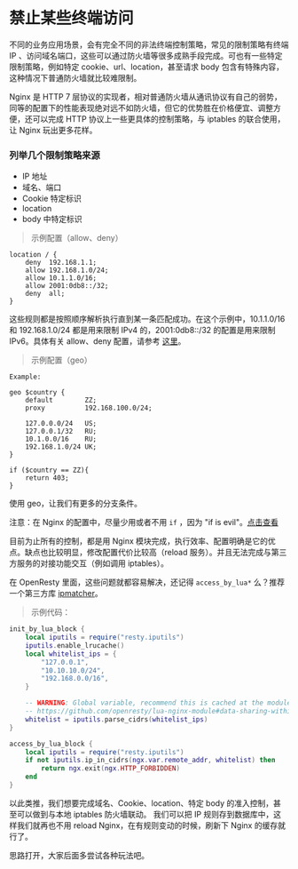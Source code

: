 # 禁止某些终端访问

不同的业务应用场景，会有完全不同的非法终端控制策略，常见的限制策略有终端 IP 、访问域名端口，这些可以通过防火墙等很多成熟手段完成。可也有一些特定限制策略，例如特定 cookie、url、location，甚至请求 body 包含有特殊内容，这种情况下普通防火墙就比较难限制。

Nginx 是 HTTP 7 层协议的实现者，相对普通防火墙从通讯协议有自己的弱势，同等的配置下的性能表现绝对远不如防火墙，但它的优势胜在价格便宜、调整方便，还可以完成 HTTP 协议上一些更具体的控制策略，与 iptables 的联合使用，让 Nginx 玩出更多花样。

### 列举几个限制策略来源

* IP 地址
* 域名、端口
* Cookie 特定标识
* location
* body 中特定标识

> 示例配置（allow、deny）

```nginx
location / {
    deny  192.168.1.1;
    allow 192.168.1.0/24;
    allow 10.1.1.0/16;
    allow 2001:0db8::/32;
    deny  all;
}
```

这些规则都是按照顺序解析执行直到某一条匹配成功。在这个示例中，10.1.1.0/16 和 192.168.1.0/24 都是用来限制 IPv4 的，2001:0db8::/32 的配置是用来限制 IPv6。具体有关 allow、deny 配置，请参考 [这里](http://nginx.org/en/docs/http/ngx_http_access_module.html)。

> 示例配置（geo）

```nginx
Example:

geo $country {
    default        ZZ;
    proxy          192.168.100.0/24;

    127.0.0.0/24   US;
    127.0.0.1/32   RU;
    10.1.0.0/16    RU;
    192.168.1.0/24 UK;
}

if ($country == ZZ){
    return 403;
}
```

使用 geo，让我们有更多的分支条件。

注意：在 Nginx 的配置中，尽量少用或者不用 `if` ，因为 "if is evil"。[点击查看](http://wiki.nginx.org/IfIsEvil)

目前为止所有的控制，都是用 Nginx 模块完成，执行效率、配置明确是它的优点。缺点也比较明显，修改配置代价比较高（reload 服务）。并且无法完成与第三方服务的对接功能交互（例如调用 iptables）。

在 OpenResty 里面，这些问题就都容易解决，还记得 `access_by_lua*` 么？推荐一个第三方库 [ipmatcher](https://github.com/api7/lua-resty-ipmatcher)。

> 示例代码：

```lua
init_by_lua_block {
    local iputils = require("resty.iputils")
    iputils.enable_lrucache()
    local whitelist_ips = {
        "127.0.0.1",
        "10.10.10.0/24",
        "192.168.0.0/16",
    }

    -- WARNING: Global variable, recommend this is cached at the module level
    -- https://github.com/openresty/lua-nginx-module#data-sharing-within-an-nginx-worker
    whitelist = iputils.parse_cidrs(whitelist_ips)
}

access_by_lua_block {
    local iputils = require("resty.iputils")
    if not iputils.ip_in_cidrs(ngx.var.remote_addr, whitelist) then
        return ngx.exit(ngx.HTTP_FORBIDDEN)
    end
}
```

以此类推，我们想要完成域名、Cookie、location、特定 body 的准入控制，甚至可以做到与本地 iptables 防火墙联动。
我们可以把 IP 规则存到数据库中，这样我们就再也不用 reload Nginx，在有规则变动的时候，刷新下 Nginx 的缓存就行了。

思路打开，大家后面多尝试各种玩法吧。
